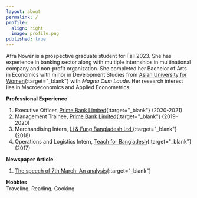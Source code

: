```yaml
---
layout: about
permalink: /
profile:
  align: right
  image: profile.png
published: true
---
```


Afra Nower is a prospective graduate student for Fall 2023. She has experience in banking sector along with multiple internships in multinational company and non-profit organization. She completed her Bachelor of Arts in Economics with minor in Development Studies from [Asian University for Women](https://asian-university.org){:target="_blank"} with *Magna Cum Laude*. Her research interest lies in Macroeconomics and Applied Econometrics. 

**Professional Experience**  
1. Executive Officer, [Prime Bank Limited](https://www.primebank.com.bd){:target="_blank"} (2020-2021)  
2. Management Trainee, [Prime Bank Limited](https://www.primebank.com.bd){:target="_blank"} (2019-2020)  
3. Merchandising Intern, [Li & Fung Bangladesh Ltd.](https://www.lifung.com){:target="_blank"} (2018)  
4. Operations and Logistics Intern, [Teach for Bangladesh](https://teachforbangladesh.org){:target="_blank"} (2017)  


**Newspaper Article**  
1. [The speech of 7th March: An analysis](https://dailyasianage.com/news/50827/the-speech-of-7th-march-an-analysis){:target="_blank"} 


**Hobbies**    
  Traveling, Reading, Cooking
